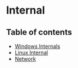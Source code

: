 # Internal

## Table of contents

- [Windows Internals](/Window-Internal/README.md)
- [Linux Internal](/Linux-Internal/README.md)
- [Network](/Network/README.md)
